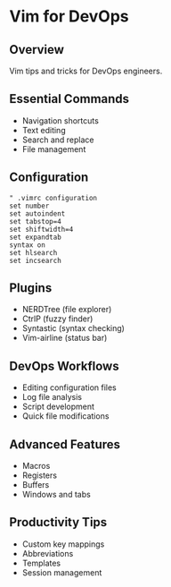 # Vim for DevOps

## Overview
Vim tips and tricks for DevOps engineers.

## Essential Commands
- Navigation shortcuts
- Text editing
- Search and replace
- File management

## Configuration
```vim
" .vimrc configuration
set number
set autoindent
set tabstop=4
set shiftwidth=4
set expandtab
syntax on
set hlsearch
set incsearch
```

## Plugins
- NERDTree (file explorer)
- CtrlP (fuzzy finder)
- Syntastic (syntax checking)
- Vim-airline (status bar)

## DevOps Workflows
- Editing configuration files
- Log file analysis
- Script development
- Quick file modifications

## Advanced Features
- Macros
- Registers
- Buffers
- Windows and tabs

## Productivity Tips
- Custom key mappings
- Abbreviations
- Templates
- Session management
